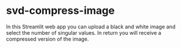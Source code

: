 # svd-compress-image
In this Streamlit web app you can upload a black and white image and select the number of singular values. In return you will receive a compressed version of the image.
